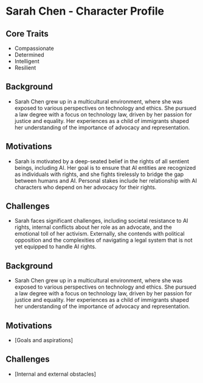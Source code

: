 # Sarah Chen - Character Profile

## Core Traits
- Compassionate
- Determined
- Intelligent
- Resilient

## Background
- Sarah Chen grew up in a multicultural environment, where she was exposed to various perspectives on technology and ethics. She pursued a law degree with a focus on technology law, driven by her passion for justice and equality. Her experiences as a child of immigrants shaped her understanding of the importance of advocacy and representation.

## Motivations
- Sarah is motivated by a deep-seated belief in the rights of all sentient beings, including AI. Her goal is to ensure that AI entities are recognized as individuals with rights, and she fights tirelessly to bridge the gap between humans and AI. Personal stakes include her relationship with AI characters who depend on her advocacy for their rights.

## Challenges
- Sarah faces significant challenges, including societal resistance to AI rights, internal conflicts about her role as an advocate, and the emotional toll of her activism. Externally, she contends with political opposition and the complexities of navigating a legal system that is not yet equipped to handle AI rights.

## Background
- Sarah Chen grew up in a multicultural environment, where she was exposed to various perspectives on technology and ethics. She pursued a law degree with a focus on technology law, driven by her passion for justice and equality. Her experiences as a child of immigrants shaped her understanding of the importance of advocacy and representation.

## Motivations
- [Goals and aspirations]

## Challenges
- [Internal and external obstacles]
